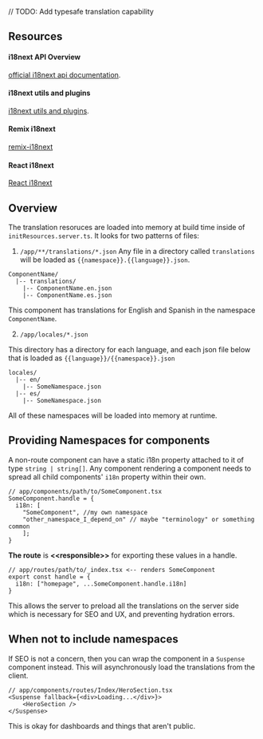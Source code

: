 // TODO: Add typesafe translation capability

## Resources

#### i18next API Overview
[official i18next api documentation](https://www.i18next.com/overview/api).

#### i18next utils and plugins
[i18next utils and plugins](https://www.i18next.com/overview/plugins-and-utils).

#### Remix i18next
[remix-i18next](https://github.com/sergiodxa/remix-i18next)

#### React i18next
[React i18next](https://react.i18next.com/)


## Overview

The translation resoruces are loaded into memory at build time inside of `initResources.server.ts`. It looks for two patterns of files:

1. `/app/**/translations/*.json`
Any file in a directory called `translations` will be loaded as `{{namespace}}.{{language}}.json`.

```
ComponentName/
  |-- translations/
    |-- ComponentName.en.json
    |-- ComponentName.es.json
```
This component has translations for English and Spanish in the namespace `ComponentName`.



2. `/app/locales/*.json`

This directory has a directory for each language, and each json file below that is loaded as `{{language}}/{{namespace}}.json`

```
locales/
  |-- en/
    |-- SomeNamespace.json
  |-- es/
    |-- SomeNamespace.json
```

All of these namespaces will be loaded into memory at runtime. 

## Providing Namespaces for components

A non-route component can have a static i18n property attached to it of type `string | string[]`. Any component rendering a component needs to spread all child components' `i18n` property within their own. 

```tsx 
// app/components/path/to/SomeComponent.tsx
SomeComponent.handle = {
  i18n: [
    "SomeComponent", //my own namespace
    "other_namespace_I_depend_on" // maybe "terminology" or something common
    ];
}
```

**The route** is **<<responsible\>\>** for exporting these values in a handle. 

```tsx
// app/routes/path/to/_index.tsx <-- renders SomeComponent
export const handle = {
  i18n: ["homepage", ...SomeComponent.handle.i18n]
}
```

This allows the server to preload all the translations on the server side which is necessary for SEO and UX, and preventing hydration errors.

## When not to include namespaces

If SEO is not a concern, then you can wrap the component in a `Suspense` component instead. This will asynchronously load the translations from the client. 

```tsx
// app/components/routes/Index/HeroSection.tsx
<Suspense fallback={<div>Loading...</div>}>
    <HeroSection />
</Suspense>
```

This is okay for dashboards and things that aren't public. 
